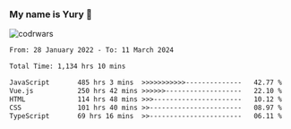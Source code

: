 ### My name is Yury 👋 
![codrwars](https://www.codewars.com/users/litury/badges/micro) 


<!--START_SECTION:waka-->

```txt
From: 28 January 2022 - To: 11 March 2024

Total Time: 1,134 hrs 10 mins

JavaScript       485 hrs 3 mins  >>>>>>>>>>>--------------   42.77 %
Vue.js           250 hrs 42 mins >>>>>>-------------------   22.10 %
HTML             114 hrs 48 mins >>>----------------------   10.12 %
CSS              101 hrs 40 mins >>-----------------------   08.97 %
TypeScript       69 hrs 16 mins  >>-----------------------   06.11 %
```

<!--END_SECTION:waka-->

